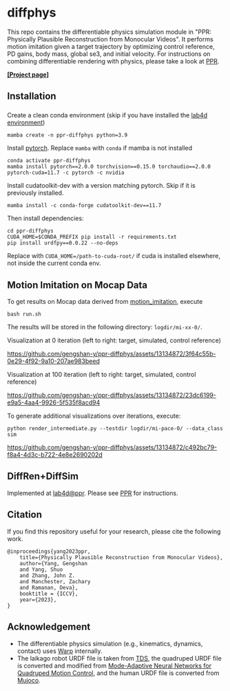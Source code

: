 # diffphys

This repo contains the differentiable physics simulation module in "PPR: Physically Plausible Reconstruction from Monocular Videos". 
It performs motion imitation given a target trajectory by optimizing control reference, PD gains, body mass, global se3, and initial velocity. For instructions on combining differentiable rendering with physics, please take a look at [PPR](https://github.com/gengshan-y/ppr).

**[[Project page]](https://gengshan-y.github.io/ppr/)**

## Installation

### 
Create a clean conda environment (skip if you have installed the [lab4d environment](https://lab4d-org.github.io/lab4d/get_started/))
```
mamba create -n ppr-diffphys python=3.9
```

Install [pytorch](https://pytorch.org/get-started/locally/). Replace `mamba` with `conda` if mamba is not installed
```
conda activate ppr-diffphys
mamba install pytorch==2.0.0 torchvision==0.15.0 torchaudio==2.0.0 pytorch-cuda=11.7 -c pytorch -c nvidia
```

Install cudatoolkit-dev with a version matching pytorch. Skip if it is previously installed.
```
mamba install -c conda-forge cudatoolkit-dev==11.7
```

Then install dependencies:
```
cd ppr-diffphys
CUDA_HOME=$CONDA_PREFIX pip install -r requirements.txt
pip install urdfpy==0.0.22 --no-deps
```
Replace with `CUDA_HOME=/path-to-cuda-root/` if cuda is installed elsewhere, not inside the current conda env.

## Motion Imitation on Mocap Data

To get results on Mocap data derived from [motion_imitation](https://github.com/erwincoumans/motion_imitation), execute
```
bash run.sh
```
The results will be stored in the following directory: `logdir/mi-xx-0/`.

Visualization at 0 iteration (left to right: target, simulated, control reference)

https://github.com/gengshan-y/ppr-diffphys/assets/13134872/3f64c55b-0e29-4f92-9a10-207ae983beed

Visualization at 100 iteration (left to right: target, simulated, control reference)

https://github.com/gengshan-y/ppr-diffphys/assets/13134872/23dc6199-e9a5-4aa4-9926-5f535f8acd94

To generate additional visualizations over iterations, execute:
```
python render_intermediate.py --testdir logdir/mi-pace-0/ --data_class sim
```
https://github.com/gengshan-y/ppr-diffphys/assets/13134872/c492bc79-f8a4-4d3c-b722-4e8e2690202d




## DiffRen+DiffSim
Implemented at [lab4d@ppr](https://github.com/lab4d-org/lab4d/tree/ppr). Please see [PPR](https://github.com/gengshan-y/ppr) for instructions.

## Citation

If you find this repository useful for your research, please cite the following work.
```
@inproceedings{yang2023ppr,
	title={Physically Plausible Reconstruction from Monocular Videos},
	author={Yang, Gengshan
	and Yang, Shuo
	and Zhang, John Z.
	and Manchester, Zachary
	and Ramanan, Deva},
	booktitle = {ICCV},
	year={2023},
}
```

## Acknowledgement
- The differentiable physics simulation (e.g., kinematics, dynamics, contact) uses [Warp](https://github.com/NVIDIA/warp) internally. 
- The laikago robot URDF file is taken from [TDS](https://github.com/erwincoumans/tiny-differentiable-simulator), the quadruped URDF file is converted and modified from [Mode-Adaptive Neural Networks for Quadruped Motion Control](https://github.com/sebastianstarke/AI4Animation/tree/master/AI4Animation/SIGGRAPH_2018#mode-adaptive-neural-networks-for-quadruped-motion-control), and the human URDF file is converted from [Mujoco](https://mujoco.org/).
